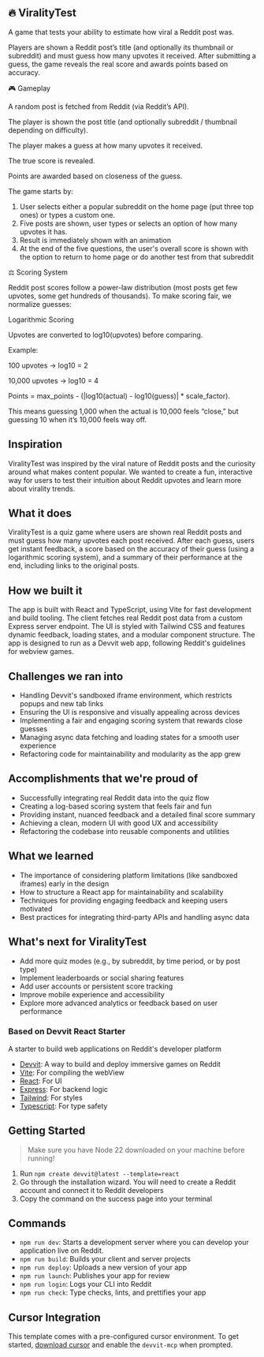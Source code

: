 🔥 ViralityTest
---

A game that tests your ability to estimate how viral a Reddit post was.

Players are shown a Reddit post’s title (and optionally its thumbnail or subreddit) and must guess how many upvotes it received. After submitting a guess, the game reveals the real score and awards points based on accuracy.

🎮 Gameplay

A random post is fetched from Reddit (via Reddit’s API).

The player is shown the post title (and optionally subreddit / thumbnail depending on difficulty).

The player makes a guess at how many upvotes it received.

The true score is revealed.

Points are awarded based on closeness of the guess.

The game starts by:
1. User selects either a popular subreddit on the home page (put three top ones) or types a custom one.
2. Five posts are shown, user types or selects an option of how many upvotes it has.
3. Result is immediately shown with an animation
4. At the end of the five questions, the user's overall score is shown with the option to return to home page or do another test from that subreddit


⚖️ Scoring System

Reddit post scores follow a power-law distribution (most posts get few upvotes, some get hundreds of thousands). To make scoring fair, we normalize guesses:

Logarithmic Scoring

Upvotes are converted to log10(upvotes) before comparing.

Example:

100 upvotes → log10 = 2

10,000 upvotes → log10 = 4

Points = max_points - (|log10(actual) - log10(guess)| * scale_factor).

This means guessing 1,000 when the actual is 10,000 feels “close,” but guessing 10 when it’s 10,000 feels way off.


## Inspiration
ViralityTest was inspired by the viral nature of Reddit posts and the curiosity around what makes content popular. We wanted to create a fun, interactive way for users to test their intuition about Reddit upvotes and learn more about virality trends.

## What it does
ViralityTest is a quiz game where users are shown real Reddit posts and must guess how many upvotes each post received. After each guess, users get instant feedback, a score based on the accuracy of their guess (using a logarithmic scoring system), and a summary of their performance at the end, including links to the original posts.

## How we built it
The app is built with React and TypeScript, using Vite for fast development and build tooling. The client fetches real Reddit post data from a custom Express server endpoint. The UI is styled with Tailwind CSS and features dynamic feedback, loading states, and a modular component structure. The app is designed to run as a Devvit web app, following Reddit's guidelines for webview games.

## Challenges we ran into
- Handling Devvit's sandboxed iframe environment, which restricts popups and new tab links
- Ensuring the UI is responsive and visually appealing across devices
- Implementing a fair and engaging scoring system that rewards close guesses
- Managing async data fetching and loading states for a smooth user experience
- Refactoring code for maintainability and modularity as the app grew

## Accomplishments that we're proud of
- Successfully integrating real Reddit data into the quiz flow
- Creating a log-based scoring system that feels fair and fun
- Providing instant, nuanced feedback and a detailed final score summary
- Achieving a clean, modern UI with good UX and accessibility
- Refactoring the codebase into reusable components and utilities

## What we learned
- The importance of considering platform limitations (like sandboxed iframes) early in the design
- How to structure a React app for maintainability and scalability
- Techniques for providing engaging feedback and keeping users motivated
- Best practices for integrating third-party APIs and handling async data

## What's next for ViralityTest
- Add more quiz modes (e.g., by subreddit, by time period, or by post type)
- Implement leaderboards or social sharing features
- Add user accounts or persistent score tracking
- Improve mobile experience and accessibility
- Explore more advanced analytics or feedback based on user performance


### Based on Devvit React Starter

A starter to build web applications on Reddit's developer platform

- [Devvit](https://developers.reddit.com/): A way to build and deploy immersive games on Reddit
- [Vite](https://vite.dev/): For compiling the webView
- [React](https://react.dev/): For UI
- [Express](https://expressjs.com/): For backend logic
- [Tailwind](https://tailwindcss.com/): For styles
- [Typescript](https://www.typescriptlang.org/): For type safety

## Getting Started

> Make sure you have Node 22 downloaded on your machine before running!

1. Run `npm create devvit@latest --template=react`
2. Go through the installation wizard. You will need to create a Reddit account and connect it to Reddit developers
3. Copy the command on the success page into your terminal

## Commands

- `npm run dev`: Starts a development server where you can develop your application live on Reddit.
- `npm run build`: Builds your client and server projects
- `npm run deploy`: Uploads a new version of your app
- `npm run launch`: Publishes your app for review
- `npm run login`: Logs your CLI into Reddit
- `npm run check`: Type checks, lints, and prettifies your app

## Cursor Integration

This template comes with a pre-configured cursor environment. To get started, [download cursor](https://www.cursor.com/downloads) and enable the `devvit-mcp` when prompted.
